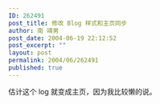 ```yaml
---
ID: 262491
post_title: 修改 Blog 样式和主页同步
author: 南 靖男
post_date: 2004-06-19 22:12:52
post_excerpt: ""
layout: post
permalink: 2004/06/262491
published: true
---
```

估计这个 log 就变成主页，因为我比较懒的说。